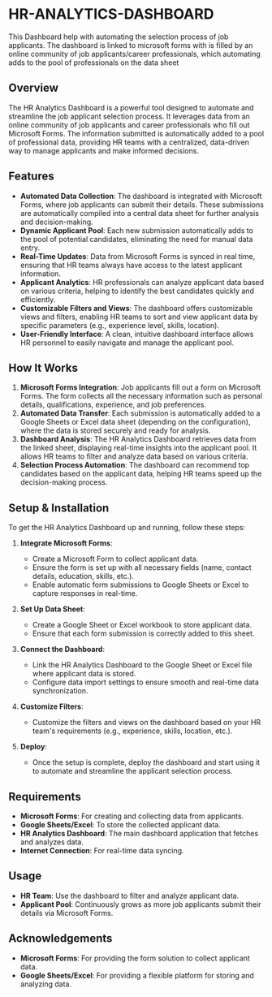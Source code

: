 # HR-ANALYTICS-DASHBOARD
This Dashboard help with automating the selection process of job applicants. The dashboard is linked to microsoft forms with is filled by an online community of job applicants/career professionals, which automating adds to the pool of professionals on the data sheet

## Overview

The HR Analytics Dashboard is a powerful tool designed to automate and streamline the job applicant selection process. It leverages data from an online community of job applicants and career professionals who fill out Microsoft Forms. The information submitted is automatically added to a pool of professional data, providing HR teams with a centralized, data-driven way to manage applicants and make informed decisions.

## Features

- **Automated Data Collection**: The dashboard is integrated with Microsoft Forms, where job applicants can submit their details. These submissions are automatically compiled into a central data sheet for further analysis and decision-making.
- **Dynamic Applicant Pool**: Each new submission automatically adds to the pool of potential candidates, eliminating the need for manual data entry.
- **Real-Time Updates**: Data from Microsoft Forms is synced in real time, ensuring that HR teams always have access to the latest applicant information.
- **Applicant Analytics**: HR professionals can analyze applicant data based on various criteria, helping to identify the best candidates quickly and efficiently.
- **Customizable Filters and Views**: The dashboard offers customizable views and filters, enabling HR teams to sort and view applicant data by specific parameters (e.g., experience level, skills, location).
- **User-Friendly Interface**: A clean, intuitive dashboard interface allows HR personnel to easily navigate and manage the applicant pool.

## How It Works

1. **Microsoft Forms Integration**: Job applicants fill out a form on Microsoft Forms. The form collects all the necessary information such as personal details, qualifications, experience, and job preferences.
2. **Automated Data Transfer**: Each submission is automatically added to a Google Sheets or Excel data sheet (depending on the configuration), where the data is stored securely and ready for analysis.
3. **Dashboard Analysis**: The HR Analytics Dashboard retrieves data from the linked sheet, displaying real-time insights into the applicant pool. It allows HR teams to filter and analyze data based on various criteria.
4. **Selection Process Automation**: The dashboard can recommend top candidates based on the applicant data, helping HR teams speed up the decision-making process.

## Setup & Installation

To get the HR Analytics Dashboard up and running, follow these steps:

1. **Integrate Microsoft Forms**:
   - Create a Microsoft Form to collect applicant data.
   - Ensure the form is set up with all necessary fields (name, contact details, education, skills, etc.).
   - Enable automatic form submissions to Google Sheets or Excel to capture responses in real-time.

2. **Set Up Data Sheet**:
   - Create a Google Sheet or Excel workbook to store applicant data.
   - Ensure that each form submission is correctly added to this sheet.

3. **Connect the Dashboard**:
   - Link the HR Analytics Dashboard to the Google Sheet or Excel file where applicant data is stored.
   - Configure data import settings to ensure smooth and real-time data synchronization.

4. **Customize Filters**:
   - Customize the filters and views on the dashboard based on your HR team's requirements (e.g., experience, skills, location, etc.).

5. **Deploy**:
   - Once the setup is complete, deploy the dashboard and start using it to automate and streamline the applicant selection process.

## Requirements

- **Microsoft Forms**: For creating and collecting data from applicants.
- **Google Sheets/Excel**: To store the collected applicant data.
- **HR Analytics Dashboard**: The main dashboard application that fetches and analyzes data.
- **Internet Connection**: For real-time data syncing.

## Usage

- **HR Team**: Use the dashboard to filter and analyze applicant data.
- **Applicant Pool**: Continuously grows as more job applicants submit their details via Microsoft Forms.

## Acknowledgements

- **Microsoft Forms**: For providing the form solution to collect applicant data.
- **Google Sheets/Excel**: For providing a flexible platform for storing and analyzing data.
